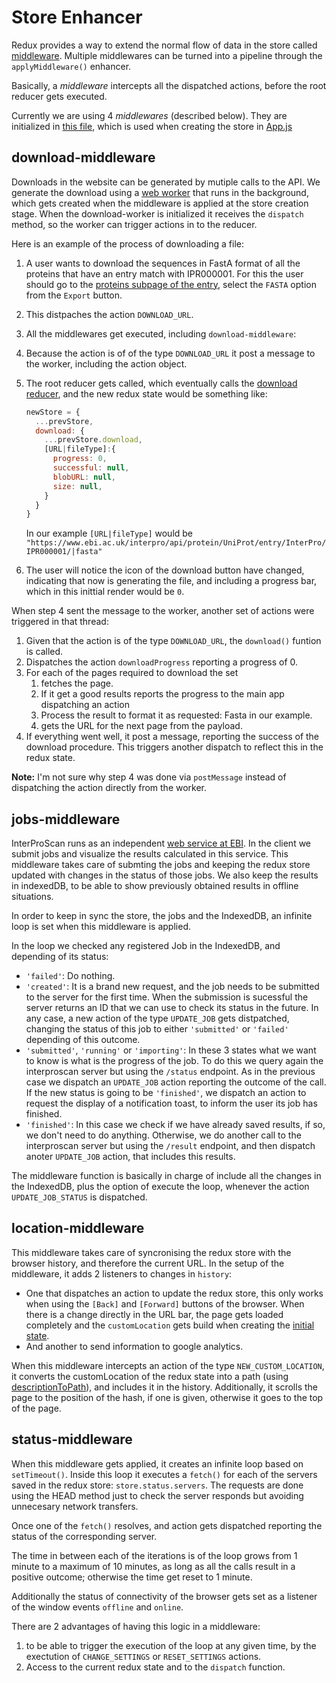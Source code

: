 Store Enhancer
===

Redux provides a way to extend the normal flow of data in the store called [middleware](https://redux.js.org/advanced/middleware). Multiple middlewares can be turned into a pipeline through the `applyMiddleware()` enhancer.

Basically, a _middleware_ intercepts all the dispatched actions, before the root reducer gets executed.

Currently we are using 4 _middlewares_ (described below). They are initialized in [this file](./index.js), which is used when creating the store in [App.js](../../App.js)

download-middleware
---
Downloads in the website can be generated by mutiple calls to the API. We generate the download using a [web worker](../../web-workers/download/index.worker.js)  that runs in the background, which gets created when the middleware is applied at the store creation stage. When the download-worker is initialized it receives the `dispatch` method, so the worker can trigger actions in to the reducer.

Here is an example of the process of downloading a file:

1. A user wants to download the sequences in FastA format of all the proteins that have an entry match with IPR000001. For this the user should go to the [proteins subpage of the entry](https://www.ebi.ac.uk/interpro/entry/InterPro/IPR000001/protein/UniProt/#table), select the `FASTA` option from the `Export` button.
2. This distpaches the action `DOWNLOAD_URL`.
3. All the middlewares get executed, including `download-middleware`:
4. Because the action is of of the type `DOWNLOAD_URL` it post a message to the worker, including the action object.
5. The root reducer gets called, which eventually calls the [download reducer](../../reducers/download/index.js), and the new redux state would be something like:
    ```javascript
    newStore = {
      ...prevStore,
      download: {
        ...prevStore.download,
        [URL|fileType]:{
          progress: 0,
          successful: null,
          blobURL: null,
          size: null,
        }
      }
    }
    ```
    In our example `[URL|fileType]` would be `"https://www.ebi.ac.uk/interpro/api/protein/UniProt/entry/InterPro/IPR000001/|fasta"`

6. The user will notice the icon of the download button have changed, indicating that now is generating the file, and including a progress bar, which in this inittial render would be `0`.

When step 4 sent the message to the worker, another set of actions were triggered in that thread:
1. Given that the action is of the type `DOWNLOAD_URL`, the `download()` funtion is called.
2. Dispatches the action `downloadProgress` reporting a progress of 0.
3. For each of the pages required to download the set
   1. fetches the page.
   2. If it get a good results reports the progress to the main app dispatching an action
   3. Process the result to format it as requested: Fasta in our example.
   4. gets the URL for the next page from the payload.
4. If everything went well, it post a message, reporting the success of the download procedure. This triggers another dispatch to reflect this in the redux state.

**Note:** I'm not sure why step 4 was done via `postMessage` instead of dispatching the action directly from the worker.


jobs-middleware
---
InterProScan runs as an independent [web service at EBI](https://www.ebi.ac.uk/seqdb/confluence/display/JDSAT/InterProScan+5+Help+and+Documentation#InterProScan5HelpandDocumentation-RESTAPI). In the client we submit jobs and visualize the results calculated in this service.
This middleware takes care of submting the jobs and keeping the redux store updated with changes in the status of those jobs.
We also keep the results in indexedDB, to be able to show previously obtained results in offline situations.

In order to keep in sync the store, the jobs and the IndexedDB, an infinite loop is set when this middleware is applied. 

In the loop we checked any registered Job in the IndexedDB, and depending of its status:
* `'failed'`: Do nothing.
* `'created'`: It is a brand new request, and the job needs to be submitted to the server for the first time. When the submission is sucessful the server returns an ID that we can use to check its status in the future. In any case, a new action of the type `UPDATE_JOB` gets distpatched,  changing the status of this job to either `'submitted'` or `'failed'` depending of this outcome.
* `'submitted'`, `'running'` or `'importing'`: In these 3 states what we want to know is what is the progress of the job. To do this we query again the interproscan server but using the `/status` endpoint. As in the previous case we dispatch an `UPDATE_JOB` action reporting the outcome of the call.
  If the new status is going to be `'finished'`, we dispatch an action to request the display of a notification toast, to inform the user its job has finished.
* `'finished'`: In this case we check if we have already saved results, if so, we don't need to do anything. Otherwise, we do another call to the interproscan server but using the `/result` endpoint, and then dispatch anoter `UPDATE_JOB` action, that includes this results.

The middleware function is basically in charge of include all the changes in the IndexedDB, plus the option of execute the loop, whenever the action `UPDATE_JOB_STATUS` is dispatched.


location-middleware
---
This middleware takes care of syncronising the redux store with the browser history, and therefore the current URL.
In the setup of the middleware, it adds 2 listeners to changes in `history`:
* One that dispatches an action to update the redux store, this only works when using the `[Back]` and `[Forward]` buttons of the browser. When there is a change directly in the URL bar, the page gets loaded completely and the `customLocation` gets build when creating the [initial state](../utils/get-initial-state/index.js).
* And another to send information to google analytics.

When this middleware intercepts an action of the type `NEW_CUSTOM_LOCATION`, it converts the customLocation of the redux state into a path (using [descriptionToPath](../../utils/processDescription/descriptionToPath/index.js)), and includes it in the history. Additionally, it scrolls the page to the position of the hash, if one is given, otherwise it goes to the top of the page.



status-middleware
---
When this middleware gets applied, it creates an infinite loop based on `setTimeout()`. Inside this loop it executes a `fetch()` for each of the servers saved in the redux store: `store.status.servers`. The requests are done using the HEAD method just to check the server responds but avoiding unnecesary network transfers.

Once one of the `fetch()` resolves, and action gets dispatched reporting the status of the corresponding server.

The time in between each of the iterations is of the loop grows from 1 minute to a maximum of 10 minutes, as long as all the calls result in a positive outcome; otherwise the time get reset to 1 minute.

Additionally the status of connectivity of the browser gets set as a listener of the window events `offline` and `online`.

There are 2 advantages of having this logic in a middleware:
1. to be able to trigger the execution of the loop at any given time, by the exectution of `CHANGE_SETTINGS` or `RESET_SETTINGS` actions.
2. Access to the current redux state and to the `dispatch` function.


